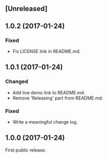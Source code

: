 ## [Unreleased]

## 1.0.2 (2017-01-24)
### Fixed
- Fix LICENSE link in README.md.

## 1.0.1 (2017-01-24)
### Changed
- Add live demo link to README.md.
- Remove 'Releasing' part from README.md.

### Fixed
- Write a meaningful change log.

## 1.0.0 (2017-01-24)

First public release.